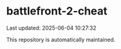 # battlefront-2-cheat

Last updated: 2025-06-04 10:27:32

This repository is automatically maintained.
